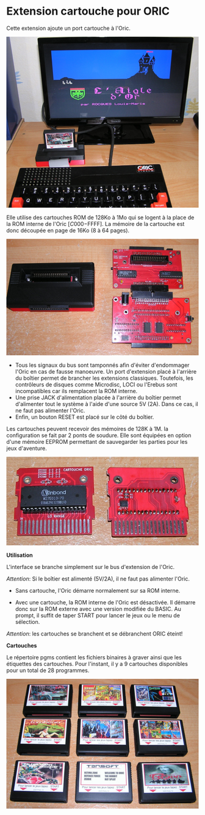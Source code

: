 # Extension cartouche pour ORIC #

Cette extension ajoute un port cartouche à l'Oric.

![Chargement de l'Aigle d'Or](Test_Aigle.jpg)

Elle utilise des cartouches ROM de 128Ko à 1Mo qui se logent à la place de la ROM interne de l'Oric [$C000-$FFFF]. La mémoire de la cartouche est donc découpée en page de 16Ko (8 à 64 pages).

![Boîtier d'extension](Oric_EXP_Pcb.jpg)

* Tous les signaux du bus sont tamponnés afin d'éviter d'endommager l'Oric en cas de fausse manoeuvre. Un port d'extension placé à l'arrière du boîtier permet de brancher les extensions classiques. Toutefois, les contrôleurs de disques comme Microdisc, LOCI ou l'Erebus sont incompatibles car ils remplacent la ROM interne.
* Une prise JACK d'alimentation placée à l'arrière du boîtier permet d'alimenter tout le système à l'aide d'une source 5V (2A). Dans ce cas, il ne faut pas alimenter l'Oric.
* Enfin, un bouton RESET est placé sur le côté du boîtier.

Les cartouches peuvent recevoir des mémoires de 128K à 1M. la configuration se fait par 2 ponts de soudure. Elle sont équipées en option d'une mémoire EEPROM permettant de sauvegarder les parties pour les jeux d'aventure.

![Cartouche](Cartouche_PCB.jpg)

**Utilisation**

L'interface se branche simplement sur le bus d'extension de l'Oric.

*Attention*: Si le boîtier est alimenté (5V/2A), il ne faut pas alimenter l'Oric.

* Sans cartouche, l'Oric démarre normalement sur sa ROM interne.

* Avec une cartouche, la ROM interne de l'Oric est désactivée. Il démarre donc sur la ROM externe avec une version modifiée du BASIC. Au prompt, il suffit de taper START pour lancer le jeux ou le menu de sélection.

*Attention*: les cartouches se branchent et se débranchent ORIC éteint!

**Cartouches**

Le répertoire pgms contient les fichiers binaires à graver ainsi que les étiquettes des cartouches.
Pour l'instant, il y a 9 cartouches disponibles pour un total de 28 programmes.

![Cartouches disponibles](Cartouches_titres.jpg)
